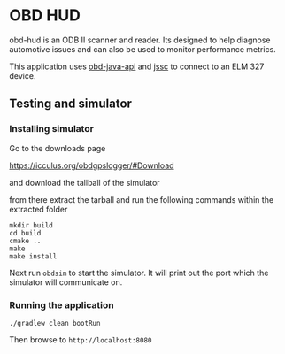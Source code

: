 # OBD HUD

obd-hud is an ODB II scanner and reader. Its designed to help diagnose automotive issues and can also be used to
monitor performance metrics.

This application uses [obd-java-api](https://github.com/pires/obd-java-api) and [jssc](https://github.com/scream3r/java-simple-serial-connector) to connect to an ELM 327 device.

## Testing and simulator

### Installing simulator

Go to the downloads page

https://icculus.org/obdgpslogger/#Download

and download the tallball of the simulator

from there extract the tarball and run the following commands within the extracted folder

```
mkdir build
cd build
cmake ..
make
make install
```

Next run `obdsim` to start the simulator. It will print out the port which the simulator will communicate on.

### Running the application

    ./gradlew clean bootRun

Then browse to `http://localhost:8080`